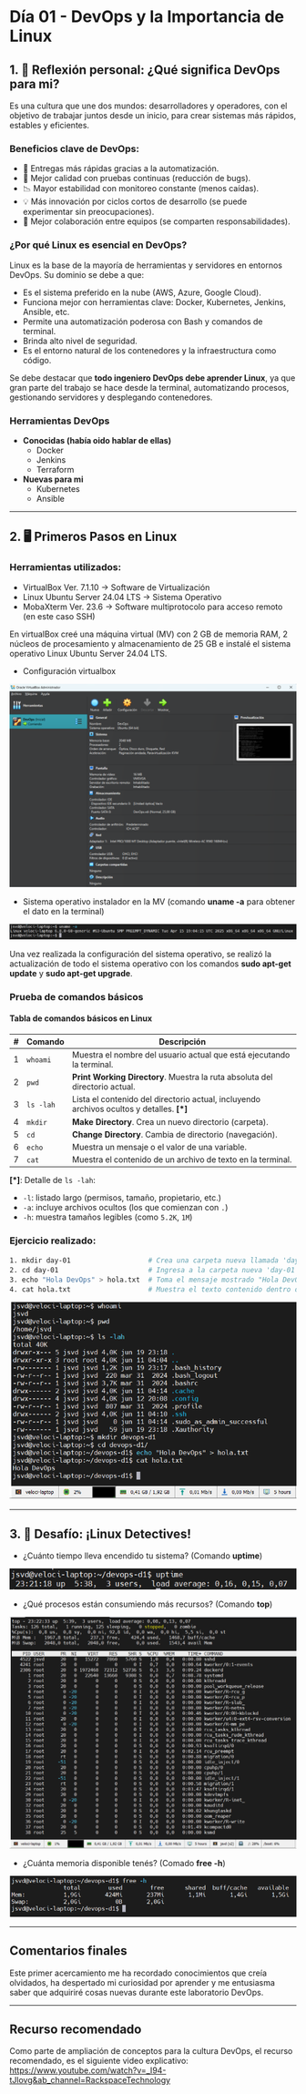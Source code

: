 # Día 01 - DevOps y la Importancia de Linux

## 1. 🧠 Reflexión personal: ¿Qué significa DevOps para mi?

Es una cultura que une dos mundos: desarrolladores y operadores, con el objetivo de trabajar juntos desde un inicio, para crear sistemas más rápidos, estables y eficientes.

### Beneficios clave de DevOps:

* 🚀 Entregas más rápidas gracias a la automatización.
* 🧪 Mejor calidad con pruebas continuas (reducción de bugs).
* 📉 Mayor estabilidad con monitoreo constante (menos caídas).
* 💡 Más innovación por ciclos cortos de desarrollo (se puede experimentar sin preocupaciones).
* 🤝 Mejor colaboración entre equipos (se comparten responsabilidades).

### ¿Por qué Linux es esencial en DevOps?

Linux es la base de la mayoría de herramientas y servidores en entornos DevOps. Su dominio se debe a que:

* Es el sistema preferido en la nube (AWS, Azure, Google Cloud).
* Funciona mejor con herramientas clave: Docker, Kubernetes, Jenkins, Ansible, etc.
* Permite una automatización poderosa con Bash y comandos de terminal.
* Brinda alto nivel de seguridad.
* Es el entorno natural de los contenedores y la infraestructura como código.

Se debe destacar que **todo ingeniero DevOps debe aprender Linux**, ya que gran parte del trabajo se hace desde la terminal, automatizando procesos, gestionando servidores y desplegando contenedores.

### Herramientas DevOps

* **Conocidas (había oido hablar de ellas)**
    * Docker
    * Jenkins
    * Terraform
* **Nuevas para mi**
    * Kubernetes
    * Ansible

---

## 2. 🖥️ Primeros Pasos en Linux

### Herramientas utilizados:
* VirtualBox Ver. 7.1.10 → Software de Virtualización
* Linux Ubuntu Server 24.04 LTS → Sistema Operativo
* MobaXterm Ver. 23.6 → Software multiprotocolo para acceso remoto (en este caso SSH)

En virtualBox creé una máquina virtual (MV) con 2 GB de memoria RAM, 2 núcleos de procesamiento y almacenamiento de 25 GB e instalé el sistema operativo Linux Ubuntu Server 24.04 LTS.

* Configuración virtualbox

![virtualbox](/assets/dia-01/virtualbox.png "virtualbox")

* Sistema operativo instalador en la MV (comando **uname -a** para obtener el dato en la terminal)

![uname](/assets/dia-01/uname.png "Ubuntu Server 24.04 LTS")

Una vez realizada la configuración del sistema operativo, se realizó la actualización de todo el sistema operativo con los comandos **sudo apt-get update** y **sudo apt-get upgrade**.

### Prueba de comandos básicos

#### Tabla de comandos básicos en Linux

| # | Comando  | Descripción                                                                 |
|---|----------|------------------------------------------------------------------------------|
| 1 | `whoami` | Muestra el nombre del usuario actual que está ejecutando la terminal.       |
| 2 | `pwd`    | **Print Working Directory**. Muestra la ruta absoluta del directorio actual. |
| 3 | `ls -lah`| Lista el contenido del directorio actual, incluyendo archivos ocultos y detalles. **[*]** |
| 4 | `mkdir`  | **Make Directory**. Crea un nuevo directorio (carpeta).                     |
| 5 | `cd`     | **Change Directory**. Cambia de directorio (navegación).                    |
| 6 | `echo`   | Muestra un mensaje o el valor de una variable.                              |
| 7 | `cat`    | Muestra el contenido de un archivo de texto en la terminal.                |

**[*]**: Detalle de `ls -lah`:  
- `-l`: listado largo (permisos, tamaño, propietario, etc.)  
- `-a`: incluye archivos ocultos (los que comienzan con `.`)  
- `-h`: muestra tamaños legibles (como `5.2K`, `1M`)

### Ejercicio realizado:

```bash
1. mkdir day-01                   # Crea una carpeta nueva llamada 'day-01'
2. cd day-01                      # Ingresa a la carpeta nueva 'day-01'
3. echo "Hola DevOps" > hola.txt  # Toma el mensaje mostrado "Hola DevOps" y lo almacena dentro un archivo nuevo con el nombre 'hola.txt'
4. cat hola.txt                   # Muestra el texto contenido dentro del archivo 'hola.txt'
```

![primerospasos](/assets/dia-01/PrimerosPasos.png "Primeros Pasos (comandos básicos)")

---

## 3. 🎯 Desafío: ¡Linux Detectives!

* ¿Cuánto tiempo lleva encendido tu sistema? (Comando **uptime**)

![uptime](/assets/dia-01/uptime.png "uptime")

* ¿Qué procesos están consumiendo más recursos? (Comando **top**)

![top](/assets/dia-01/top.png "top")

* ¿Cuánta memoria disponible tenés? (Comado **free -h**)

![free](/assets/dia-01/free-h.png "free -h")

--- 

## Comentarios finales

Este primer acercamiento me ha recordado conocimientos que creía olvidados, ha despertado mi curiosidad por aprender y me entusiasma saber que adquiriré cosas nuevas durante este laboratorio DevOps.

---

## Recurso recomendado

Como parte de ampliación de conceptos para la cultura DevOps, el recurso recomendado, es el siguiente video explicativo: 
https://www.youtube.com/watch?v=_I94-tJlovg&ab_channel=RackspaceTechnology